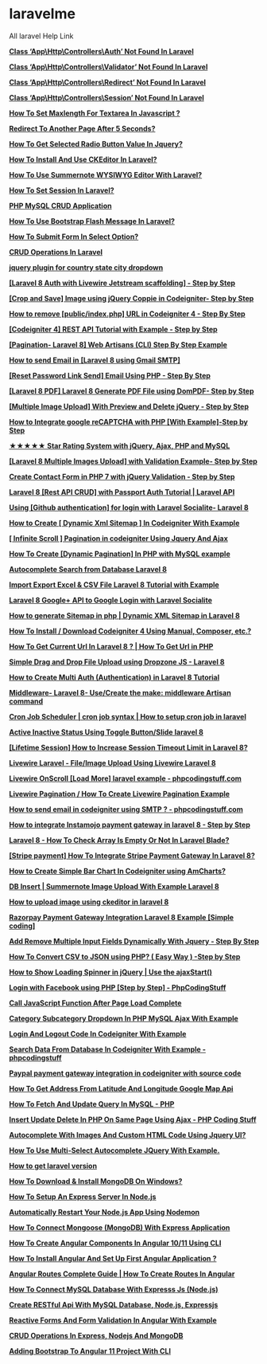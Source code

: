 # laravelme
All laravel Help Link

**[Class ‘App\Http\Controllers\Auth’ Not Found In Laravel](https://www.phpcodingstuff.com/blog/class-app-http-controllers-auth-not-found-in-laravel.html)**

**[Class ‘App\Http\Controllers\Validator’ Not Found In Laravel](https://www.phpcodingstuff.com/blog/class-app-http-controllers-validator-not-found-laravel.html)**

**[Class ‘App\Http\Controllers\Redirect’ Not Found In Laravel](https://www.phpcodingstuff.com/blog/class-app-http-controllers-redirect-not-found-in-laravel.html)**

**[Class ‘App\Http\Controllers\Session’ Not Found In Laravel](https://www.phpcodingstuff.com/blog/class-app-http-controllers-session-not-found-in-laravel.html)**

**[How To Set Maxlength For Textarea In Javascript ?](https://www.phpcodingstuff.com/blog/how-to-set-maxlength-for-textarea-in-javascript.html)**

**[Redirect To Another Page After 5 Seconds?](https://www.phpcodingstuff.com/blog/redirect-to-another-page-after-5-seconds.html)**

**[How To Get Selected Radio Button Value In Jquery?](https://www.phpcodingstuff.com/blog/how-to-get-selected-radio-button-value-in-jquery.html)**

**[How To Install And Use CKEditor In Laravel?](https://www.phpcodingstuff.com/blog/how-to-install-and-use-ckeditor-in-laravel.html)**

**[How To Use Summernote WYSIWYG Editor With Laravel?](https://www.phpcodingstuff.com/blog/how-to-use-summernote-wysiwyg-editor-with-laravel.html)**

**[How To Set Session In Laravel?](https://www.phpcodingstuff.com/blog/how-to-set-session-in-laravel.html)**

**[PHP MySQL CRUD Application](https://www.phpcodingstuff.com/blog/php-mysql-crud-application.html)**

**[How To Use Bootstrap Flash Message In Laravel?](https://www.phpcodingstuff.com/blog/how-to-use-laravel-flash-message.html)**

**[How To Submit Form In Select Option?](https://www.phpcodingstuff.com/blog/how-to-submit-form-in-select-option.html)**


**[CRUD Operations In Laravel](https://www.phpcodingstuff.com/blog/crud-operations-in-laravel-php-framework.html)**

**[jquery plugin for country state city dropdown](https://www.phpcodingstuff.com/blog/country-state-city-dropdown-list-in-php.html)**

**[[Laravel 8 Auth with Livewire Jetstream scaffolding] - Step by Step](https://www.phpcodingstuff.com/blog/laravel-8-auth-with-livewire-jetstream-tutorial.html)**

**[[Crop and Save] Image using jQuery Coppie in Codeigniter- Step by Step](https://www.phpcodingstuff.com/blog/crop-and-save-image-using-jquery-coppie-in-codeigniter.html)**

**[How to remove [public/index.php] URL in Codeigniter 4 - Step By Step](https://www.phpcodingstuff.com/blog/how-to-remove-publicindexphp-from-url-in-codeigniter-4.html)**

**[[Codeigniter 4] REST API Tutorial with Example - Step by Step](https://www.phpcodingstuff.com/blog/codeigniter-4-rest-api-tutorial-with-example.html)**

**[[Pagination- Laravel 8] Web Artisans (CLI) Step By Step Example](https://www.phpcodingstuff.com/blog/laravel-8-pagination-example-tutorial.html)**

**[How to send Email in [Laravel 8 using Gmail SMTP] ](https://www.phpcodingstuff.com/blog/how-to-send-email-in-laravel-8-with-smtp.html)**

**[[Reset Password Link Send] Email Using PHP - Step By Step](https://www.phpcodingstuff.com/blog/send-reset-password-link-email-php.html)**

**[[Laravel 8 PDF] Laravel 8 Generate PDF File using DomPDF- Step by Step](https://www.phpcodingstuff.com/blog/laravel-8-generate-pdf-file-using-dompdf.html)**

**[[Multiple Image Upload] With Preview and Delete jQuery - Step by Step](https://www.phpcodingstuff.com/blog/multiple-image-upload-with-preview-and-delete-jquery.html)**

**[How to Integrate google reCAPTCHA with PHP [With Example]-Step by Step](https://www.phpcodingstuff.com/blog/how-to-integrate-google-recaptcha-with-php-with-example.html)**

**[★★★★★ Star Rating System with jQuery, Ajax, PHP and MySQL](https://www.phpcodingstuff.com/blog/star-rating-system-with-jquery-ajax-php-and-mysql.html)**

**[[Laravel 8 Multiple Images Upload] with Validation Example- Step by Step](https://www.phpcodingstuff.com/blog/laravel-8-multiple-images-upload-with-validation-example.html)**

**[Create Contact Form in PHP 7 with jQuery Validation - Step by Step](https://www.phpcodingstuff.com/blog/create-contact-form-in-php-7-with-jquery-validation.html)**

**[Laravel 8 [Rest API CRUD] with Passport Auth Tutorial | Laravel API](https://www.phpcodingstuff.com/blog/laravel-8-rest-api-crud-with-passport-auth-tutorial.html)**

**[Using [Github authentication] for login with Laravel Socialite- Laravel 8](https://www.phpcodingstuff.com/blog/laravel-8-socialite-github-login-tutorial-example.html)**

**[How to Create [ Dynamic Xml Sitemap ] In Codeigniter With Example](https://www.phpcodingstuff.com/blog/how-to-create-dynamic-xml-sitemap-in-codeigniter.html)**

**[[ Infinite Scroll ] Pagination in codeigniter Using Jquery And Ajax ](https://www.phpcodingstuff.com/blog/infinite-scroll-pagination-in-codeigniter-using-jquery-and-ajax.html)**

**[How To Create [Dynamic Pagination] In PHP with MySQL example](https://www.phpcodingstuff.com/blog/how-to-create-pagination-with-php-and-mysql.html)**

**[Autocomplete Search from Database Laravel 8](https://www.phpcodingstuff.com/blog/autocomplete-search-from-database-laravel-8.html)**

**[Import Export Excel & CSV File Laravel 8 Tutorial with Example ](https://www.phpcodingstuff.com/blog/import-export-excel--csv-file-laravel-8-tutorial-with-example.html)**


**[Laravel 8 Google+ API to Google Login with Laravel Socialite](https://www.phpcodingstuff.com/blog/simple-google-login-laravel-8-socialite.html)**

**[How to generate Sitemap in php | Dynamic XML Sitemap in Laravel 8](https://www.phpcodingstuff.com/blog/generate-dynamic-xml-sitemap-with-example-laravel-8.html)**

**[How To Install / Download Codeigniter 4 Using Manual, Composer, etc.?](https://www.phpcodingstuff.com/blog/how-to-install-codeigniter-4-using-manual-composer-git.html)**

**[How To Get Current Url In Laravel 8 ? | How To Get Url in PHP](https://www.phpcodingstuff.com/blog/how-to-get-current-url-with-parameters-laravel-8.html)**

**[Simple Drag and Drop File Upload using Dropzone JS - Laravel 8](https://www.phpcodingstuff.com/blog/simple-drag-and-drop-file-upload-using-dropzone-js.html)**

**[How to Create Multi Auth (Authentication) in Laravel 8 Tutorial ](https://www.phpcodingstuff.com/blog/how-to-create-multi-auth-authentication-in-laravel-8.html)**

**[Middleware- Laravel 8- Use/Create the make: middleware Artisan command](https://www.phpcodingstuff.com/blog/how-to-use-create-middleware-laravel-8-example.html)**

**[Cron Job Scheduler | cron job syntax | How to setup cron job in laravel](https://www.phpcodingstuff.com/blog/cron-job-scheduler--how-to-setup-a-cron-job-laravel-8.html)**

**[Active Inactive Status Using Toggle Button/Slide laravel 8 ](https://www.phpcodingstuff.com/blog/active-inactive-status-using-toggle-buttonslide-laravel-8.html)**


**[[Lifetime Session] How to Increase Session Timeout Limit in Laravel 8?](https://www.phpcodingstuff.com/blog/how-to-increase-session-timeout-limit-in-laravel-8.html)**

**[Livewire Laravel - File/Image Upload Using Livewire Laravel 8 ](https://www.phpcodingstuff.com/blog/fileimage-upload-using-livewire-laravel-8.html)**

**[Livewire OnScroll [Load More] laravel example - phpcodingstuff.com](https://www.phpcodingstuff.com/blog/livewire-load-more-onscroll-tutorial-laravel-8.html)**

**[Livewire Pagination  / How To Create Livewire Pagination Example](https://www.phpcodingstuff.com/blog/how-to-create-livewire-pagination-example-laravel-8.html)**

**[How to send email in codeigniter using SMTP ? - phpcodingstuff.com](https://www.phpcodingstuff.com/blog/how-to-send-email-in-codeigniter-using-smtp.html)**


**[How to integrate Instamojo payment gateway in laravel 8 - Step by Step](https://www.phpcodingstuff.com/blog/how-to-integrate-instamojo-payment-gateway-in-laravel-8.html)**

**[Laravel 8 - How To Check Array Is Empty Or Not In Laravel Blade?](https://www.phpcodingstuff.com/blog/how-to-check-array-is-empty-or-not-in-laravel-8-blade.html)**

**[[Stripe payment] How To Integrate Stripe Payment Gateway In Laravel 8?](https://www.phpcodingstuff.com/blog/how-to-integrate-stripe-payment-gateway-in-laravel-8.html)**


**[How to Create Simple  Bar Chart In Codeigniter using AmCharts?](https://www.phpcodingstuff.com/blog/how-to-create-simple--bar-chart-in-codeigniter-using-amcharts.html)**

**[DB Insert | Summernote Image Upload With Example Laravel 8](https://www.phpcodingstuff.com/blog/summernote-image-upload-with-example-laravel-8.html)**

**[How to upload image using ckeditor in laravel 8](https://www.phpcodingstuff.com/blog/how-to-upload-image-using-ckeditor-in-laravel-8.html)**

**[Razorpay Payment Gateway Integration Laravel 8 Example [Simple coding]](https://www.phpcodingstuff.com/blog/how-to-integrate-razorpay-payment-gateway-in-laravel-8.html)**

**[Add Remove Multiple Input Fields Dynamically With Jquery - Step By Step ](https://www.phpcodingstuff.com/blog/add-remove-multiple-input-fields-dynamically-with-jquery.html)**


**[How To Convert CSV to JSON using PHP? ( Easy Way ) -Step by Step ](https://www.phpcodingstuff.com/blog/how-to-convert-csv-to-json-using-php.html)**

**[How to Show Loading Spinner in jQuery | Use the ajaxStart()](https://www.phpcodingstuff.com/blog/how-to-show-loading-spinner-in-jquery.html)**

**[Login with Facebook using PHP [Step by Step] - PhpCodingStuff ](https://www.phpcodingstuff.com/blog/how-to-login-with-facebook-in-php-with-example.html)**

**[Call JavaScript Function After Page Load Complete](https://www.phpcodingstuff.com/blog/call-javascript-function-after-page-load-complete.html)**

**[Category Subcategory Dropdown In PHP MySQL Ajax With Example](https://www.phpcodingstuff.com/blog/category-subcategory-dropdown-in-php-mysql-ajax-with-example.html)**

**[Login And Logout Code In Codeigniter With Example](https://www.phpcodingstuff.com/blog/login-and-logout-code-in-codeigniter-with-example.html)**

**[Search Data From Database In Codeigniter With Example - phpcodingstuff](https://www.phpcodingstuff.com/blog/search-data-from-database-in-codeigniter-with-example.html)**

**[Paypal payment gateway integration in codeigniter with source code](https://www.phpcodingstuff.com/blog/paypal-payment-gateway-integration-in-codeigniter.html)**

**[How To Get Address From Latitude And Longitude Google Map Api ](https://www.phpcodingstuff.com/blog/how-to-get-address-from-latitude-and-longitude-google-map-api.html)**

**[How To Fetch And Update Query In MySQL - PHP](https://www.phpcodingstuff.com/blog/how-to-fetch-and-update-query-in-mysql-php.html)**

**[Insert Update Delete In PHP On Same Page Using Ajax - PHP Coding Stuff](https://www.phpcodingstuff.com/blog/insert-update-delete-in-php-on-same-page-using-ajax.html)**

**[Autocomplete With Images And Custom HTML Code Using Jquery UI?](https://www.phpcodingstuff.com/blog/autocomplete-with-images-and-custom-html-code-using-jquery-ui.html)**

**[How To Use Multi-Select Autocomplete JQuery With Example.](https://www.phpcodingstuff.com/blog/use-multi-select-autocomplete-jquery-with-example.html)**

**[How to get laravel version](https://www.phpcodingstuff.com/blog/4-ways-to-get-the-laravel-version.html)**

**[How To Download & Install MongoDB On Windows?](https://www.phpcodingstuff.com/blog/how-to-download-and-install-mongodb-on-windows.html)**

**[How To Setup An Express Server In Node.js](https://www.phpcodingstuff.com/blog/how-to-setup-an-express-server-in-node-js.html)**

**[Automatically Restart Your Node.js App Using Nodemon](https://www.phpcodingstuff.com/blog/automatically-restart-your-nodejs-app-using-nodemon.html)**

**[How To Connect Mongoose (MongoDB) With Express Application](https://www.phpcodingstuff.com/blog/how-to-connect-mongoose-with-express-application.html)**

**[How To Create Angular Components In Angular 10/11 Using CLI](https://www.phpcodingstuff.com/blog/how-to-create-angular-components-in-angular-using-cli.html)**

**[How To Install Angular And Set Up First Angular Application ?](https://www.phpcodingstuff.com/blog/how-to-install-angular-and-set-up-first-angular-project.html)**

**[Angular Routes Complete Guide | How To Create Routes In Angular](https://www.phpcodingstuff.com/blog/angular-routes-complete-guide-how-to-create-routes-in-angular.html)**

**[How To Connect MySQL Database With Expresss Js (Node.js)](https://www.phpcodingstuff.com/blog/how-to-connect-mysql-database-with-node-js.html)**

**[Create RESTful Api With MySQL Database, Node.js, Expressjs](https://www.phpcodingstuff.com/blog/create-restful-api-with-mysql-database-node-js-expressjs.html)**

**[Reactive Forms And Form Validation In Angular With Example](https://www.phpcodingstuff.com/blog/reactive-forms-and-form-validation-in-angular-with-example.html)**

**[CRUD Operations In Express, Nodejs And MongoDB](https://www.phpcodingstuff.com/blog/crud-operations-in-express-nodejs-and-mongodb.html)**

**[Adding Bootstrap To Angular 11 Project With CLI](https://www.phpcodingstuff.com/blog/adding-bootstrap-to-angular-11-project-with-cli.html)**
